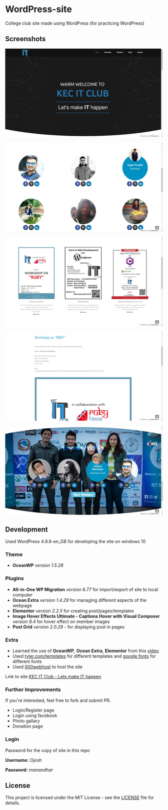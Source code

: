 # WordPress-site
College club site made using WordPress (for practicing WordPress)

## Screenshots
![home page](/Screenshots/home%20page.jpg)

![members](/Screenshots/members.jpg)

![post grid](/Screenshots/post%20grid.jpg)

![post](/Screenshots/post.jpg)

![connect with us](/Screenshots/connect%20with%20us.jpg)

## Development
Used WordPress 4.9.8-en_GB for developing the site on windows 10

### Theme
+ **OceanWP** *version 1.5.28*

### Plugins
+ **All-in-One WP Migration** *version 6.77* for import/export of site to local computer
+ **Ocean Extra** *version 1.4.29* for managing different aspects of the webpage
+ **Elementor** *version 2.2.5* for creating post/pages/templates
+ **Image Hover Effects Ultimate - Captions Hover with Visual Composer** *version 8.4* for hover effect on member images
+ **Post Grid** *version 2.0.29* - for displaying post in pages

### Extra
+ Learned the use of **OceanWP**, **Ocean Extra**, **Elementor** from this [video](https://www.youtube.com/watch?v=2cbvZf1jIJM)
+ Used [tyler.com/templates](http://www.tyler.com/templates/) for different templates and [google fonts](https://fonts.google.com/) for different fonts
+ Used [000webhost](https://www.000webhost.com/) to host the site

Link to site [KEC IT Club - Lets make IT happen](https://it-club-kec.000webhostapp.com)

### Further Improvements
If you're interested, feel free to fork and submit PR.
+ Login/Register page
+ Login using facebook
+ Photo gallary
+ Donation page

### Login
Password for the copy of site in this repo

**Username:** *Ojesh*

**Password:** *manandhar*

## License
This project is licensed under the MIT License - see the [LICENSE](LICENSE) file for details.
